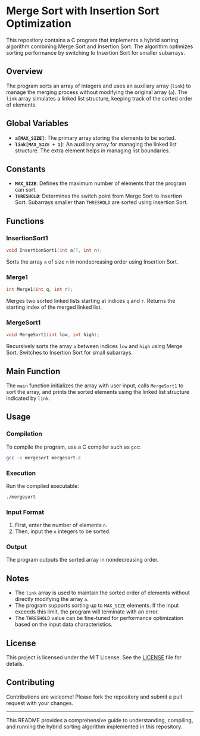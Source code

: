 # Merge Sort with Insertion Sort Optimization

This repository contains a C program that implements a hybrid sorting algorithm combining Merge Sort and Insertion Sort. The algorithm optimizes sorting performance by switching to Insertion Sort for smaller subarrays.

## Overview

The program sorts an array of integers and uses an auxiliary array (`link`) to manage the merging process without modifying the original array (`a`). The `link` array simulates a linked list structure, keeping track of the sorted order of elements.

## Global Variables

- **`a[MAX_SIZE]`**: The primary array storing the elements to be sorted.
- **`link[MAX_SIZE + 1]`**: An auxiliary array for managing the linked list structure. The extra element helps in managing list boundaries.

## Constants

- **`MAX_SIZE`**: Defines the maximum number of elements that the program can sort.
- **`THRESHOLD`**: Determines the switch point from Merge Sort to Insertion Sort. Subarrays smaller than `THRESHOLD` are sorted using Insertion Sort.

## Functions

### InsertionSort1

```c
void InsertionSort1(int a[], int n);
```

Sorts the array `a` of size `n` in nondecreasing order using Insertion Sort.

### Merge1

```c
int Merge1(int q, int r);
```

Merges two sorted linked lists starting at indices `q` and `r`. Returns the starting index of the merged linked list.

### MergeSort1

```c
void MergeSort1(int low, int high);
```

Recursively sorts the array `a` between indices `low` and `high` using Merge Sort. Switches to Insertion Sort for small subarrays.

## Main Function

The `main` function initializes the array with user input, calls `MergeSort1` to sort the array, and prints the sorted elements using the linked list structure indicated by `link`.

## Usage

### Compilation

To compile the program, use a C compiler such as `gcc`:

```sh
gcc -o mergesort mergesort.c
```

### Execution

Run the compiled executable:

```sh
./mergesort
```

### Input Format

1. First, enter the number of elements `n`.
2. Then, input the `n` integers to be sorted.

### Output

The program outputs the sorted array in nondecreasing order.

## Notes

- The `link` array is used to maintain the sorted order of elements without directly modifying the array `a`.
- The program supports sorting up to `MAX_SIZE` elements. If the input exceeds this limit, the program will terminate with an error.
- The `THRESHOLD` value can be fine-tuned for performance optimization based on the input data characteristics.

## License

This project is licensed under the MIT License. See the [LICENSE](LICENSE) file for details.

## Contributing

Contributions are welcome! Please fork the repository and submit a pull request with your changes.

---

This README provides a comprehensive guide to understanding, compiling, and running the hybrid sorting algorithm implemented in this repository.
